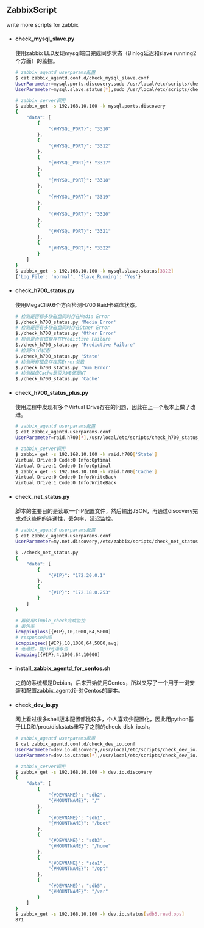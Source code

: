 ## ZabbixScript
write more scripts for zabbix

* #### check_mysql_slave.py ####

  使用zabbix LLD发现mysql端口完成同步状态（Binlog延迟和slave running2个方面）的监控。
  
    ```bash
    # zabbix_agentd userparams配置
    $ cat zabbix_agentd.conf.d/check_mysql_slave.conf 
    UserParameter=mysql.ports.discovery,sudo /usr/local/etc/scripts/check_mysql_slave.py
    UserParameter=mysql.slave.status[*],sudo /usr/local/etc/scripts/check_mysql_slave.py $1
    
    # zabbix_server调用
    $ zabbix_get -s 192.168.10.100 -k mysql.ports.discovery
    {
        "data": [
            {
                "{#MYSQL_PORT}": "3310"
            }, 
            {
                "{#MYSQL_PORT}": "3312"
            }, 
            {
                "{#MYSQL_PORT}": "3317"
            }, 
            {
                "{#MYSQL_PORT}": "3318"
            }, 
            {
                "{#MYSQL_PORT}": "3319"
            }, 
            {
                "{#MYSQL_PORT}": "3320"
            }, 
            {
                "{#MYSQL_PORT}": "3321"
            }, 
            {
                "{#MYSQL_PORT}": "3322"
            }
        ]
    }
    $ zabbix_get -s 192.168.10.100 -k mysql.slave.status[3322]
    {'Log_File': 'normal', 'Slave_Running': 'Yes'}
    ```
    
* #### check_h700_status.py ####

  使用MegaCli从6个方面检测H700 Raid卡磁盘状态。
  
    ```bash
    # 检测是否都多块磁盘同时存在Media Error
    $./check_h700_status.py 'Media Error'
    # 检测是否有多块磁盘同时存在Other Error
    $./check_h700_status.py 'Other Error'
    # 检测是否有磁盘存在Predictive Failure
    $./check_h700_status.py 'Predictive Failure'
    # 检测Raid状态
    $./check_h700_status.py 'State'
    # 检测所有磁盘存在的Error总数
    $./check_h700_status.py 'Sum Error'
    # 检测磁盘Cache是否为WB还是WT
    $./check_h700_status.py 'Cache'
    ```
* #### check_h700_status_plus.py ####

  使用过程中发现有多个Virtual Drive存在的问题，因此在上一个版本上做了改进。
  
    ```bash
    # zabbix_agentd userparams配置
    $ cat zabbix_agentd.userparams.conf
    UserParameter=raid.h700[*],/usr/local/etc/scripts/check_h700_status_plus.py $1
    
    # zabbix_server调用
    $ zabbix_get -s 192.168.10.100 -k raid.h700['State']
    Virtual Drive:0 Code:0 Info:Optimal
    Virtual Drive:1 Code:0 Info:Optimal
    $ zabbix_get -s 192.168.10.100 -k raid.h700['Cache']
    Virtual Drive:0 Code:0 Info:WriteBack
    Virtual Drive:1 Code:0 Info:WriteBack
    ```
  
* #### check_net_status.py ####

  脚本的主要目的是读取一个IP配置文件，然后输出JSON，再通过discovery完成对这些IP的连通性，丢包率，延迟监控。
  
    ```bash
    # zabbix_agentd userparams配置
    $ cat zabbix_agentd.userparams.conf
    UserParameter=my.net.discovery,/etc/zabbix/scripts/check_net_status.py
    
    $ ./check_net_status.py
    {
        "data": [
            {
                "{#IP}": "172.20.0.1"
            }, 
            {
                "{#IP}": "172.18.0.253"
            }
        ]
    }
    
    # 再使用simple_check完成监控
    # 丢包率
    icmppingloss[{#IP},10,1000,64,5000]
    # response时间
    icmppingsec[{#IP},10,1000,64,5000,avg]
    # 连通性，能ping通与否
    icmpping[{#IP},4,1000,64,10000]
    ```  

* #### install_zabbix_agentd_for_centos.sh ####

  之前的系统都是Debian，后来开始使用Centos，所以又写了一个用于一键安装和配置zabbix_agentd针对Centos的脚本。

* #### check_dev_io.py ####

  网上看过很多shell版本配置都比较多，个人喜欢少配置化，因此用python基于LLD和/proc/diskstats重写了之前的check_disk_io.sh。
  
    ```bash
    # zabbix_agentd userparams配置 
    $ cat zabbix_agentd.conf.d/check_dev_io.conf
    UserParameter=dev.io.discovery,/usr/local/etc/scripts/check_dev_io.py discovery
    UserParameter=dev.io.status[*],/usr/local/etc/scripts/check_dev_io.py status $1 $2
    
    # zabbix_server调用
    $ zabbix_get -s 192.168.10.100 -k dev.io.discovery
    {
        "data": [
            {
                "{#DEVNAME}": "sdb2", 
                "{#MOUNTNAME}": "/"
            }, 
            {
                "{#DEVNAME}": "sdb1", 
                "{#MOUNTNAME}": "/boot"
            }, 
            {
                "{#DEVNAME}": "sdb3", 
                "{#MOUNTNAME}": "/home"
            }, 
            {
                "{#DEVNAME}": "sda1", 
                "{#MOUNTNAME}": "/opt"
            }, 
            {
                "{#DEVNAME}": "sdb5", 
                "{#MOUNTNAME}": "/var"
            }
        ]
    }
    $ zabbix_get -s 192.168.10.100 -k dev.io.status[sdb5,read.ops]
    871
    ```
